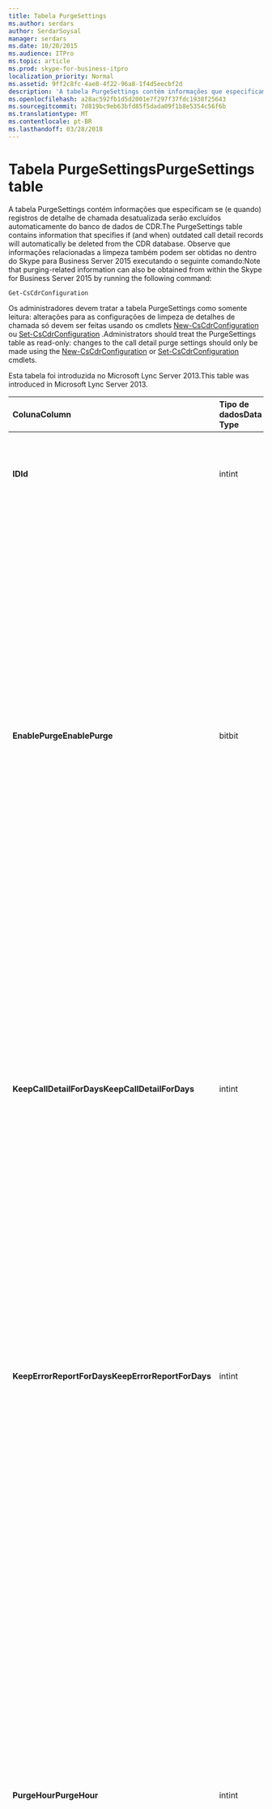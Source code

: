 ```yaml
---
title: Tabela PurgeSettings
ms.author: serdars
author: SerdarSoysal
manager: serdars
ms.date: 10/20/2015
ms.audience: ITPro
ms.topic: article
ms.prod: skype-for-business-itpro
localization_priority: Normal
ms.assetid: 9ff2c8fc-4ae8-4f22-96a8-1f4d5eecbf2d
description: 'A tabela PurgeSettings contém informações que especificam se (e quando) registros de detalhe de chamada desatualizada serão excluídos automaticamente do banco de dados de CDR. Observe que informações relacionadas a limpeza também podem ser obtidas no dentro do Skype para Business Server 2015 executando o seguinte comando:'
ms.openlocfilehash: a28ac592fb1d5d2001e7f297f37fdc1938f25643
ms.sourcegitcommit: 7d819bc9eb63bfd85f5dada09f1b8e5354c56f6b
ms.translationtype: MT
ms.contentlocale: pt-BR
ms.lasthandoff: 03/28/2018
---
```

# <a name="purgesettings-table"></a><span data-ttu-id="e6bd5-104">Tabela PurgeSettings</span><span class="sxs-lookup"><span data-stu-id="e6bd5-104">PurgeSettings table</span></span>
 
<span data-ttu-id="e6bd5-105">A tabela PurgeSettings contém informações que especificam se (e quando) registros de detalhe de chamada desatualizada serão excluídos automaticamente do banco de dados de CDR.</span><span class="sxs-lookup"><span data-stu-id="e6bd5-105">The PurgeSettings table contains information that specifies if (and when) outdated call detail records will automatically be deleted from the CDR database.</span></span> <span data-ttu-id="e6bd5-106">Observe que informações relacionadas a limpeza também podem ser obtidas no dentro do Skype para Business Server 2015 executando o seguinte comando:</span><span class="sxs-lookup"><span data-stu-id="e6bd5-106">Note that purging-related information can also be obtained from within the Skype for Business Server 2015 by running the following command:</span></span>
  
```
Get-CsCdrConfiguration
```

<span data-ttu-id="e6bd5-107">Os administradores devem tratar a tabela PurgeSettings como somente leitura: alterações para as configurações de limpeza de detalhes de chamada só devem ser feitas usando os cmdlets [New-CsCdrConfiguration](https://docs.microsoft.com/powershell/module/skype/new-cscdrconfiguration?view=skype-ps) ou [Set-CsCdrConfiguration](https://docs.microsoft.com/powershell/module/skype/set-cscdrconfiguration?view=skype-ps) .</span><span class="sxs-lookup"><span data-stu-id="e6bd5-107">Administrators should treat the PurgeSettings table as read-only: changes to the call detail purge settings should only be made using the [New-CsCdrConfiguration](https://docs.microsoft.com/powershell/module/skype/new-cscdrconfiguration?view=skype-ps) or [Set-CsCdrConfiguration](https://docs.microsoft.com/powershell/module/skype/set-cscdrconfiguration?view=skype-ps) cmdlets.</span></span>
  
<span data-ttu-id="e6bd5-108">Esta tabela foi introduzida no Microsoft Lync Server 2013.</span><span class="sxs-lookup"><span data-stu-id="e6bd5-108">This table was introduced in Microsoft Lync Server 2013.</span></span>
  
|<span data-ttu-id="e6bd5-109">**Coluna**</span><span class="sxs-lookup"><span data-stu-id="e6bd5-109">**Column**</span></span>|<span data-ttu-id="e6bd5-110">**Tipo de dados**</span><span class="sxs-lookup"><span data-stu-id="e6bd5-110">**Data Type**</span></span>|<span data-ttu-id="e6bd5-111">**Índice de chaves /**</span><span class="sxs-lookup"><span data-stu-id="e6bd5-111">**Key/Index**</span></span>|<span data-ttu-id="e6bd5-112">**Detalhes**</span><span class="sxs-lookup"><span data-stu-id="e6bd5-112">**Details**</span></span>|
|:-----|:-----|:-----|:-----|
|<span data-ttu-id="e6bd5-113">**ID**</span><span class="sxs-lookup"><span data-stu-id="e6bd5-113">**Id**</span></span> <br/> |<span data-ttu-id="e6bd5-114">int</span><span class="sxs-lookup"><span data-stu-id="e6bd5-114">int</span></span>  <br/> |<span data-ttu-id="e6bd5-115">Primária</span><span class="sxs-lookup"><span data-stu-id="e6bd5-115">Primary</span></span>  <br/> |<span data-ttu-id="e6bd5-116">Identificador exclusivo da coleção de CDR configurações de limpeza.</span><span class="sxs-lookup"><span data-stu-id="e6bd5-116">Unique identifier for the collection of CDR purge settings.</span></span>  <br/> |
|<span data-ttu-id="e6bd5-117">**EnablePurge**</span><span class="sxs-lookup"><span data-stu-id="e6bd5-117">**EnablePurge**</span></span> <br/> |<span data-ttu-id="e6bd5-118">bit</span><span class="sxs-lookup"><span data-stu-id="e6bd5-118">bit</span></span>  <br/> ||<span data-ttu-id="e6bd5-119">Quando definido para verdadeiro (1) Skype para Business Server 2015 periodicamente descartará desatualizadas registros do banco de dados de CDR.</span><span class="sxs-lookup"><span data-stu-id="e6bd5-119">When set to True (1) Skype for Business Server 2015 will periodically purge outdated records from the CDR database.</span></span> <span data-ttu-id="e6bd5-120">Limpeza ocorrerá cada dia em que o Tomé especificado pela definição PurgeHour.</span><span class="sxs-lookup"><span data-stu-id="e6bd5-120">Purging will take place each day at the tome specified by the PurgeHour setting.</span></span> <span data-ttu-id="e6bd5-121">Se definido como False (0) registros, em seguida, não será removido automaticamente do banco de dados.</span><span class="sxs-lookup"><span data-stu-id="e6bd5-121">If set to False (0) then records will not be automatically purged from the database.</span></span> <span data-ttu-id="e6bd5-122">O padrão é True.</span><span class="sxs-lookup"><span data-stu-id="e6bd5-122">The default value is True.</span></span>  <br/> |
|<span data-ttu-id="e6bd5-123">**KeepCallDetailForDays**</span><span class="sxs-lookup"><span data-stu-id="e6bd5-123">**KeepCallDetailForDays**</span></span> <br/> |<span data-ttu-id="e6bd5-124">int</span><span class="sxs-lookup"><span data-stu-id="e6bd5-124">int</span></span>  <br/> ||<span data-ttu-id="e6bd5-125">Especifica a idade dos registros de CDR (em dias) que serão removidos do banco de dados: se limpeza estiver habilitada, CDR registros mais antigos do que esse valor serão removidos do banco de dados.</span><span class="sxs-lookup"><span data-stu-id="e6bd5-125">Specifies the age of CDR records (in days) that will be purged from the database: if purging is enabled, CDR records older than this value will be removed from the database.</span></span> <span data-ttu-id="e6bd5-126">O valor padrão é 60 dias.</span><span class="sxs-lookup"><span data-stu-id="e6bd5-126">The default value is 60 days.</span></span>  <br/> |
|<span data-ttu-id="e6bd5-127">**KeepErrorReportForDays**</span><span class="sxs-lookup"><span data-stu-id="e6bd5-127">**KeepErrorReportForDays**</span></span> <br/> |<span data-ttu-id="e6bd5-128">int</span><span class="sxs-lookup"><span data-stu-id="e6bd5-128">int</span></span>  <br/> ||<span data-ttu-id="e6bd5-129">Especifica a idade dos registros de relatório de erro (em dias) que serão removidos do banco de dados: se a limpeza estiver habilitada, registros de relatório de erros mais antigos do que esse valor serão removidos do banco de dados.</span><span class="sxs-lookup"><span data-stu-id="e6bd5-129">Specifies the age of error report records (in days) that will be purged from the database: if purging is enabled, error report records older than this value will be removed from the database.</span></span> <span data-ttu-id="e6bd5-130">O valor padrão é 60 dias.</span><span class="sxs-lookup"><span data-stu-id="e6bd5-130">The default value is 60 days.</span></span>  <br/> |
|<span data-ttu-id="e6bd5-131">**PurgeHour**</span><span class="sxs-lookup"><span data-stu-id="e6bd5-131">**PurgeHour**</span></span> <br/> |<span data-ttu-id="e6bd5-132">int</span><span class="sxs-lookup"><span data-stu-id="e6bd5-132">int</span></span>  <br/> ||<span data-ttu-id="e6bd5-133">Especifica a hora local do dia quando a limpeza do banco de dados entrarão em vigor.</span><span class="sxs-lookup"><span data-stu-id="e6bd5-133">Specifies the local time of day when database purging will take place.</span></span> <span data-ttu-id="e6bd5-134">O horário é especificado utilizando-se um relógio de 24 horas, onde 0 representa a meia-noite (00:00) e 23 representa 23 horas.</span><span class="sxs-lookup"><span data-stu-id="e6bd5-134">The time of day is specified using a 24-hour clock, with 0 representing midnight (12:00 AM) and 23 representing 11:00 PM.</span></span> <span data-ttu-id="e6bd5-135">Observe que você pode especificar apenas a hora do dia: um valor de 10 (indicando a 10:00 AM) é permitido, mas o valor 10:30 do 10.5 (indicando 10:30 AM) não é permitido.</span><span class="sxs-lookup"><span data-stu-id="e6bd5-135">Note that you can only specify the hour of the day: a value of 10 (indicating 10:00 AM) is allowed, but a value of 10:30 of 10.5 (indicating 10:30 AM) is not allowed.</span></span> <span data-ttu-id="e6bd5-136">O valor padrão é 2 (2:00).</span><span class="sxs-lookup"><span data-stu-id="e6bd5-136">The default value is 2 (2:00 AM).</span></span>  <br/> |
   


